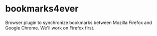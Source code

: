 # bookmarks4ever
Browser plugin to synchronize bookmarks between Mozilla Firefox and Google Chrome. 
We'll work on Firefox first.

